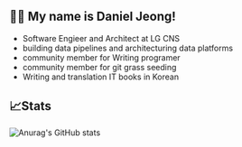 ## 🧑‍💻 My name is Daniel Jeong!

- Software Engieer and Architect at LG CNS
- building data pipelines and architecturing data platforms 
- community member for Writing programer
- community member for git grass seeding 
- Writing and translation IT books in Korean


## 📈Stats
![Anurag's GitHub stats](https://github-readme-stats.vercel.app/api?username=sky-quay&show_icons=true&theme=radical)
